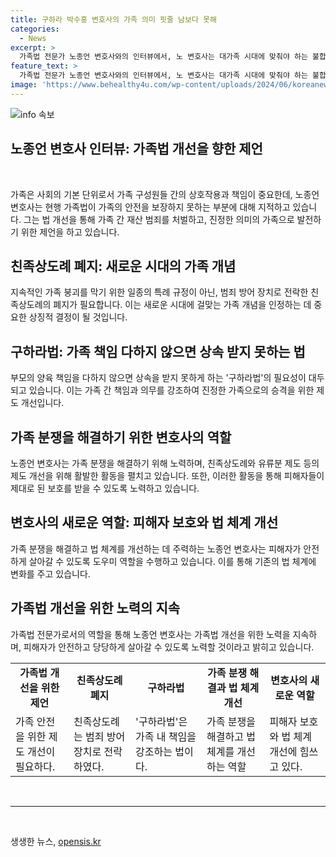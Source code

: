 ```yaml
---
title: 구하라 박수홍 변호사의 가족 의미 핏줄 남보다 못해
categories:
  - News
excerpt: >
  가족법 전문가 노종언 변호사와의 인터뷰에서, 노 변호사는 대가족 시대에 맞춰야 하는 불합리한 법을 변경해야 한다고 강조했습니다. 그는 친족상도례와 유류분 제도의 폐지를 주장하며, 가족 간의 재산 범죄도 처벌 받아야 한다고 말했습니다. 또한, 구하라법이라 불리는 법안에 대한 국회 통과를 촉구하며, 피해자들이 적절한 보호를 받을 수 있도록 하고자 했습니다. 이러한 노 변호사의 노력으로 인해 가족 분쟁을 해결하는 전문가로 인정받고 있습니다.
feature_text: >
  가족법 전문가 노종언 변호사와의 인터뷰에서, 노 변호사는 대가족 시대에 맞춰야 하는 불합리한 법을 변경해야 한다고 강조했습니다. 그는 친족상도례와 유류분 제도의 폐지를 주장하며, 가족 간의 재산 범죄도 처벌 받아야 한다고 말했습니다. 또한, 구하라법이라 불리는 법안에 대한 국회 통과를 촉구하며, 피해자들이 적절한 보호를 받을 수 있도록 하고자 했습니다. 이러한 노 변호사의 노력으로 인해 가족 분쟁을 해결하는 전문가로 인정받고 있습니다.
image: 'https://www.behealthy4u.com/wp-content/uploads/2024/06/koreanews.jpg'
---
```


<p><img src="https://www.behealthy4u.com/wp-content/uploads/2024/06/koreanews.jpg" alt="info 속보" /></p>

<h2 data-ke-size="size26">노종언 변호사 인터뷰: 가족법 개선을 향한 제언</h2>

<p data-ke-size="size16">&nbsp;</p>

<p>가족은 사회의 기본 단위로서 가족 구성원들 간의 상호작용과 책임이 중요한데, 노종언 변호사는 현행 가족법이 가족의 안전을 보장하지 못하는 부분에 대해 지적하고 있습니다. 그는 법 개선을 통해 가족 간 재산 범죄를 처벌하고, 진정한 의미의 가족으로 발전하기 위한 제언을 하고 있습니다.</p>

<h2 data-ke-size="size26">친족상도례 폐지: 새로운 시대의 가족 개념</h2>

<p data-ke-size="size16">지속적인 가족 붕괴를 막기 위한 일종의 특례 규정이 아닌, 범죄 방어 장치로 전락한 친족상도례의 폐지가 필요합니다. 이는 새로운 시대에 걸맞는 가족 개념을 인정하는 데 중요한 상징적 결정이 될 것입니다.</p>

<h2 data-ke-size="size26">구하라법: 가족 책임 다하지 않으면 상속 받지 못하는 법</h2>

<p data-ke-size="size16">부모의 양육 책임을 다하지 않으면 상속을 받지 못하게 하는 '구하라법'의 필요성이 대두되고 있습니다. 이는 가족 간 책임과 의무를 강조하여 진정한 가족으로의 승격을 위한 제도 개선입니다.</p>

<h2 data-ke-size="size26">가족 분쟁을 해결하기 위한 변호사의 역할</h2>

<p data-ke-size="size16">노종언 변호사는 가족 분쟁을 해결하기 위해 노력하며, 친족상도례와 유류분 제도 등의 제도 개선을 위해 활발한 활동을 펼치고 있습니다. 또한, 이러한 활동을 통해 피해자들이 제대로 된 보호를 받을 수 있도록 노력하고 있습니다.</p>

<h2 data-ke-size="size26">변호사의 새로운 역할: 피해자 보호와 법 체계 개선</h2>

<p data-ke-size="size16">가족 분쟁을 해결하고 법 체계를 개선하는 데 주력하는 노종언 변호사는 피해자가 안전하게 살아갈 수 있도록 도우미 역할을 수행하고 있습니다. 이를 통해 기존의 법 체계에 변화를 주고 있습니다.</p>

<h2 data-ke-size="size26">가족법 개선을 위한 노력의 지속</h2>

<p data-ke-size="size16">가족법 전문가로서의 역할을 통해 노종언 변호사는 가족법 개선을 위한 노력을 지속하며, 피해자가 안전하고 당당하게 살아갈 수 있도록 노력할 것이라고 밝히고 있습니다.</p>

<table>
    <tbody>
        <tr>
            <td style="text-align: center; height: 17px;"><b>가족법 개선을 위한 제언</b></td>
            <td style="text-align: center; height: 17px;"><b>친족상도례 폐지</b></td>
            <td style="text-align: center; height: 17px;"><b>구하라법</b></td>
            <td style="text-align: center; height: 17px;"><b>가족 분쟁 해결과 법 체계 개선</b></td>
            <td style="text-align: center; height: 17px;"><b>변호사의 새로운 역할</b></td>
        </tr>
        <tr>
            <td style="text-align: left;">가족 안전을 위한 제도 개선이 필요하다.</td>
            <td style="text-align: left;">친족상도례는 범죄 방어 장치로 전락하였다.</td>
            <td style="text-align: left;">'구하라법'은 가족 내 책임을 강조하는 법이다.</td>
            <td style="text-align: left;">가족 분쟁을 해결하고 법 체계를 개선하는 역할</td>
            <td style="text-align: left;">피해자 보호와 법 체계 개선에 힘쓰고 있다.</td>
        </tr>
    </tbody>
</table>

<p data-ke-size="size16">&nbsp;</p>

<hr>

<p data-ke-size="size16">&nbsp;</p>
생생한 뉴스, <a href="https://opensis.kr" rel="dofollow">opensis.kr</a>



